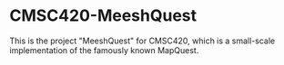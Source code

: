 # CMSC420-MeeshQuest
This is the project "MeeshQuest" for CMSC420, which is a small-scale implementation of the famously known MapQuest. 
